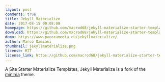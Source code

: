 ```yaml
---
layout: post
comments: true
title: Jekyll Materialize
date: 2017-08-15 00:08:00
homepage: https://github.com/macrod68/jekyll-materialize-starter-template
download: https://github.com/macrod68/jekyll-materialize-starter-template/archive/master.zip
demo: https://www.panoramedia.eu/jekyllmaterialize/
author: Marco Damiani
thumbnail: jekyllmaterialize.png
license: MIT
license_link: https://github.com/macrod68/jekyll-materialize-starter-template/blob/master/LICENSE.txt
---
```


A Site Starter Materialize Templates, Jekyll Materialize is a fork of the [minima][1] theme.

[1]:https://github.com/jekyll/minima
